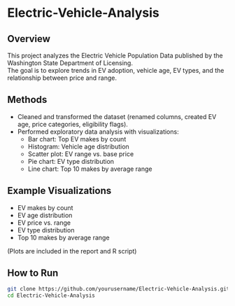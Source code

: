 # Electric-Vehicle-Analysis

## Overview
This project analyzes the Electric Vehicle Population Data published by the Washington State Department of Licensing.  
The goal is to explore trends in EV adoption, vehicle age, EV types, and the relationship between price and range.

## Methods
- Cleaned and transformed the dataset (renamed columns, created EV age, price categories, eligibility flags).  
- Performed exploratory data analysis with visualizations:  
  - Bar chart: Top EV makes by count  
  - Histogram: Vehicle age distribution  
  - Scatter plot: EV range vs. base price  
  - Pie chart: EV type distribution  
  - Line chart: Top 10 makes by average range  

## Example Visualizations
- EV makes by count  
- EV age distribution  
- EV price vs. range  
- EV type distribution  
- Top 10 makes by average range  

(Plots are included in the report and R script)

## How to Run
```bash
git clone https://github.com/yourusername/Electric-Vehicle-Analysis.git
cd Electric-Vehicle-Analysis

